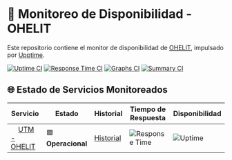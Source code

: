 # 📡 Monitoreo de Disponibilidad - OHELIT

Este repositorio contiene el monitor de disponibilidad de [OHELIT](https://ohelit.co), impulsado por [Upptime](https://github.com/upptime/upptime).

[![Uptime CI](https://github.com/infraohelit/status/workflows/Uptime%20CI/badge.svg)](https://github.com/infraohelit/status/actions?query=workflow%3A%22Uptime+CI%22)
[![Response Time CI](https://github.com/infraohelit/status/workflows/Response%20Time%20CI/badge.svg)](https://github.com/infraohelit/status/actions?query=workflow%3A%22Response+Time+CI%22)
[![Graphs CI](https://github.com/infraohelit/status/workflows/Graphs%20CI/badge.svg)](https://github.com/infraohelit/status/actions?query=workflow%3A%22Graphs+CI%22)
[![Summary CI](https://github.com/infraohelit/status/workflows/Summary%20CI/badge.svg)](https://github.com/infraohelit/status/actions?query=workflow%3A%22Summary+CI%22)

## 🌐 Estado de Servicios Monitoreados

| Servicio | Estado | Historial | Tiempo de Respuesta | Disponibilidad |
|----------|--------|----------|---------------------|----------------|
| <img alt="" src="https://icons.duckduckgo.com/ip3/remote2.ohelit.co.ico" height="13"> [UTM - OHELIT](https://remote2.ohelit.co/) | 🟩 **Operacional** | [Historial](https://github.com/infraohelit/status/commits/HEAD/history/utm-ohelit.yml) | ![Response Time](https://img.shields.io/endpoint?url=https://raw.githubusercontent.com/infraohelit/status/HEAD/api/utm-ohelit/response-time-day.json) | ![Uptime](https://img.shields.io/endpoint?url=https://raw.githubusercontent.com/infraohelit/status/HEAD/api/utm-ohelit/uptime-day.json) |

